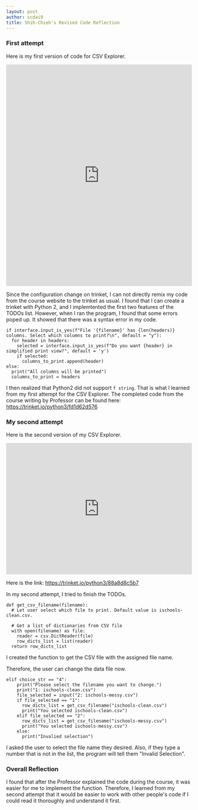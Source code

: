 ```yaml
---
layout: post
author: scdai9
title: Shih-Chieh's Revised Code Reflection
---
```


### First attempt

Here is my first version of code for CSV Explorer.
<iframe src="https://trinket.io/embed/python/ab202afb29" width="100%" height="600" frameborder="0" marginwidth="0" marginheight="0" allowfullscreen></iframe>

Since the configuration change on trinket, I can not directly remix my code from the course website to the trinket as usual. I found that I can create a trinket with Python 2, and I implemtented the first two features of the TODOs list. However, when I ran the program, I found that some errors poped up. It showed that there was a syntax error in my code. 

```
if interface.input_is_yes(f"File '{filename}' has {len(headers)} columns. Select which columns to print?\n", default = "y"):
  for header in headers:
    selected = interface.input_is_yes(f"Do you want {header} in simplified print view?", default = 'y')
    if selected:
      columns_to_print.append(header)
else:
  print("All columns will be printed")
  columns_to_print = headers
```

I then realized that Python2 did not support `f string`. That is what I learned from my first attempt for the CSV Explorer. The completed code from the course writing by Professor can be found here: https://trinket.io/python3/fd1d62d576 


### My second attempt
Here is the second version of my CSV Explorer.

<iframe src="https://trinket.io/embed/python3/88a8d8c5b7" width="100%" height="356" frameborder="0" marginwidth="0" marginheight="0" allowfullscreen></iframe>

Here is the link: https://trinket.io/python3/88a8d8c5b7

In my second attempt, I tried to finish the TODOs. 
```
def get_csv_filename(filename):
  # Let user select which file to print. Default value is ischools-clean.csv. 
  
  # Get a list of dictionaries from CSV file
  with open(filename) as file:
    reader = csv.DictReader(file)
    row_dicts_list = list(reader)
  return row_dicts_list
```
I created the function to get the CSV file with the assigned file name. 

Therefore, the user can change the data file now.
```
elif choice_str == "4":
    print("Please select the filename you want to change.")
    print("1: ischools-clean.csv")
    file_selected = input("2: ischools-messy.csv")
    if file_selected == "1":
      row_dicts_list = get_csv_filename("ischools-clean.csv")
      print("You selected ischools-clean.csv")
    elif file_selected == "2":
      row_dicts_list = get_csv_filename("ischools-messy.csv")
      print("You selected ischools-messy.csv")
    else:
      print("Invalied selection")
```

I asked the user to select the file name they desired. Also, if they type a number that is not in the list, the program will tell them "Invalid Selection". 


### Overall Reflection
I found that after the Professor explained the code during the course, it was easier for me to implement the function. Therefore, I learned from my second attempt that it would be easier to work with other people's code if I could read it thoroughly and understand it first.
